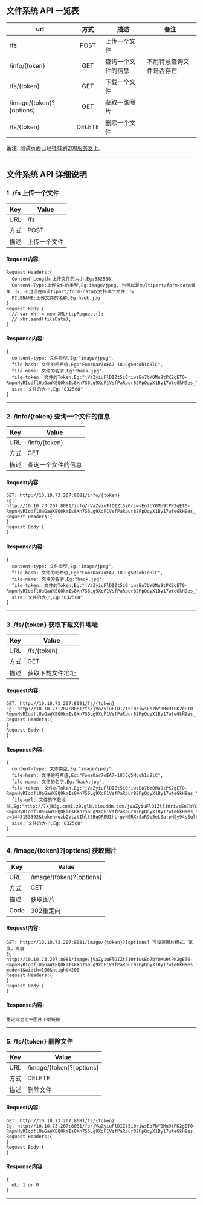 ## 文件系统 API 一览表

|url                      |方式   |描述             |备注               |
| ----------------------- |:-----:| -------------- | ----------------- |
|/fs                      |POST   |上传一个文件     |                   |
|/info/{token}            |GET    |查询一个文件的信息|不用特意查询文件是否存在 |
|/fs/{token}              |GET    |下载一个文件     |                   |
|/image/{token}?[options] |GET    |获取一张图片     |                   |
|/fs/{token}              |DELETE |删除一个文件     |                   |

备注: 测试页面已经挂载到[208服务器](http://10.10.73.208:3001/)上。

---

## 文件系统 API 详细说明

### 1. /fs 上传一个文件

|Key|Value|
|---|-----|
|URL|/fs|
|方式|POST|
|描述|上传一个文件|

#### Request内容:

```
Request Headers:{
  Content-Length:上传文件的大小,Eg:832568,
  Content-Type:上传文件的类型,Eg:image/jpeg, 也可以是multipart/form-data表单上传，不过现在multipart/form-data仅支持单个文件上传
  FILENAME:上传文件的名称,Eg:haok.jpg
}
Request Body:{
  // var xhr = new XMLHttpRequest();
  // xhr.send(fileData);
}
```

#### Response内容:

```
{
  content-type: 文件类型,Eg:"image/jpeg",
  file-hash: 文件的哈希值,Eg:"FomzOar7oEA7-18JCg5Mcoh1c8lC",
  file-name: 文件的名字,Eg:"haok.jpg",
  file-token: 文件的Token,Eg:"jVaZyiuFlDIZt5i0riwsEo7bY0Mu9tPK2gET0-RmpnHyRIodflUaGaWXEQ0kmIs8Xn7S6Lg9XqF1VsfPaRpur82PpQqyX1By17wteGkH9es_",
  size: 文件的大小,Eg:"832568"
}
```

---

### 2. /info/{token} 查询一个文件的信息

|Key|Value|
|---|-----|
|URL|/info/{token}|
|方式|GET|
|描述|查询一个文件的信息|

#### Request内容:

```
GET: http://10.10.73.207:8081/info/{token}
Eg: http://10.10.73.207:8081/info/jVaZyiuFlDIZt5i0riwsEo7bY0Mu9tPK2gET0-RmpnHyRIodflUaGaWXEQ0kmIs8Xn7S6Lg9XqF1VsfPaRpur82PpQqyX1By17wteGkH9es_
Request Headers:{
}
Request Body:{
}
```

#### Response内容:

```
{
  content-type: 文件类型,Eg:"image/jpeg",
  file-hash: 文件的哈希值,Eg:"FomzOar7oEA7-18JCg5Mcoh1c8lC",
  file-name: 文件的名字,Eg:"haok.jpg",
  file-token: 文件的Token,Eg:"jVaZyiuFlDIZt5i0riwsEo7bY0Mu9tPK2gET0-RmpnHyRIodflUaGaWXEQ0kmIs8Xn7S6Lg9XqF1VsfPaRpur82PpQqyX1By17wteGkH9es_",
  size: 文件的大小,Eg:"832568"
}
```

---

### 3. /fs/{token} 获取下载文件地址

|Key|Value|
|---|-----|
|URL|/fs/{token}|
|方式|GET|
|描述|获取下载文件地址|

#### Request内容:

```
GET: http://10.10.73.207:8081/fs/{token}
Eg: http://10.10.73.207:8081/fs/jVaZyiuFlDIZt5i0riwsEo7bY0Mu9tPK2gET0-RmpnHyRIodflUaGaWXEQ0kmIs8Xn7S6Lg9XqF1VsfPaRpur82PpQqyX1By17wteGkH9es_
Request Headers:{
}
Request Body:{
}
```

#### Response内容:

```
{
  content-type: 文件类型,Eg:"image/jpeg",
  file-hash: 文件的哈希值,Eg:"FomzOar7oEA7-18JCg5Mcoh1c8lC",
  file-name: 文件的名字,Eg:"haok.jpg",
  file-token: 文件的Token,Eg:"jVaZyiuFlDIZt5i0riwsEo7bY0Mu9tPK2gET0-RmpnHyRIodflUaGaWXEQ0kmIs8Xn7S6Lg9XqF1VsfPaRpur82PpQqyX1By17wteGkH9es_",
  file-url: 文件的下载地址,Eg:"http://7xjb3g.com1.z0.glb.clouddn.com/jVaZyiuFlDIZt5i0riwsEo7bY0Mu9tPK2gET0-RmpnHyRIodflUaGaWXEQ0kmIs8Xn7S6Lg9XqF1VsfPaRpur82PpQqyX1By17wteGkH9es_haok.jpg?e=1443153392&token=ozb2VtztIhltSBqGREUIhcrgvHERXxSxR9b5eLSa:pHSy94sSqlLEiwKVBYyaYXPIKAM="
  size: 文件的大小,Eg:"832568"
}
```

---

### 4. /image/{token}?[options] 获取图片

|Key|Value|
|---|-----|
|URL|/image/{token}?[options]|
|方式|GET|
|描述|获取图片|
|Code|302重定向|

#### Request内容:

```
GET: http://10.10.73.207:8081/image/{token}?[options] 可设置图片模式，宽度，高度
Eg: http://10.10.73.207:8081/image/jVaZyiuFlDIZt5i0riwsEo7bY0Mu9tPK2gET0-RmpnHyRIodflUaGaWXEQ0kmIs8Xn7S6Lg9XqF1VsfPaRpur82PpQqyX1By17wteGkH9es_?mode=1&width=100&height=200
Request Headers:{
}
Request Body:{
}
```

#### Response内容:

```
重定向至七牛图片下载链接
```

---

### 5. /fs/{token} 删除文件

|Key|Value|
|---|-----|
|URL|/image/{token}?[options]|
|方式|DELETE|
|描述|删除文件|

#### Request内容:

```
GET: http://10.10.73.207:8081/fs/{token}
Eg: http://10.10.73.207:8081/fs/jVaZyiuFlDIZt5i0riwsEo7bY0Mu9tPK2gET0-RmpnHyRIodflUaGaWXEQ0kmIs8Xn7S6Lg9XqF1VsfPaRpur82PpQqyX1By17wteGkH9es_
Request Headers:{
}
Request Body:{
}
```

#### Response内容:

```
{
  ok: 1 or 0
}
```

---
